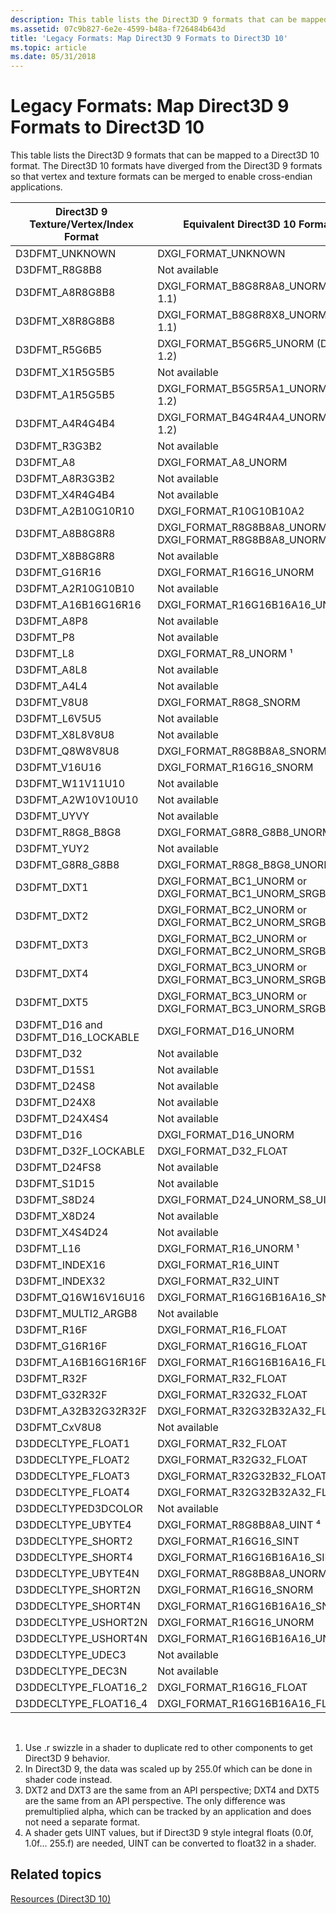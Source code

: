 ```yaml
---
description: This table lists the Direct3D 9 formats that can be mapped to a Direct3D 10 format.
ms.assetid: 07c9b827-6e2e-4599-b48a-f726484b643d
title: 'Legacy Formats: Map Direct3D 9 Formats to Direct3D 10'
ms.topic: article
ms.date: 05/31/2018
---
```


# Legacy Formats: Map Direct3D 9 Formats to Direct3D 10

This table lists the Direct3D 9 formats that can be mapped to a Direct3D 10 format. The Direct3D 10 formats have diverged from the Direct3D 9 formats so that vertex and texture formats can be merged to enable cross-endian applications.



| Direct3D 9 Texture/Vertex/Index Format | Equivalent Direct3D 10 Format                                        |
|----------------------------------------|----------------------------------------------------------------------|
| D3DFMT\_UNKNOWN                        | DXGI\_FORMAT\_UNKNOWN                                                |
| D3DFMT\_R8G8B8                         | Not available                                                        |
| D3DFMT\_A8R8G8B8                       | DXGI\_FORMAT\_B8G8R8A8\_UNORM (DXGI 1.1)                             |
| D3DFMT\_X8R8G8B8                       | DXGI\_FORMAT\_B8G8R8X8\_UNORM (DXGI 1.1)                             |
| D3DFMT\_R5G6B5                         | DXGI\_FORMAT\_B5G6R5\_UNORM (DXGI 1.2)                               |
| D3DFMT\_X1R5G5B5                       | Not available                                                        |
| D3DFMT\_A1R5G5B5                       | DXGI\_FORMAT\_B5G5R5A1\_UNORM (DXGI 1.2)                             |
| D3DFMT\_A4R4G4B4                       | DXGI\_FORMAT\_B4G4R4A4\_UNORM (DXGI 1.2)                             |
| D3DFMT\_R3G3B2                         | Not available                                                        |
| D3DFMT\_A8                             | DXGI\_FORMAT\_A8\_UNORM                                              |
| D3DFMT\_A8R3G3B2                       | Not available                                                        |
| D3DFMT\_X4R4G4B4                       | Not available                                                        |
| D3DFMT\_A2B10G10R10                    | DXGI\_FORMAT\_R10G10B10A2                                            |
| D3DFMT\_A8B8G8R8                       | DXGI\_FORMAT\_R8G8B8A8\_UNORM or DXGI\_FORMAT\_R8G8B8A8\_UNORM\_SRGB |
| D3DFMT\_X8B8G8R8                       | Not available                                                        |
| D3DFMT\_G16R16                         | DXGI\_FORMAT\_R16G16\_UNORM                                          |
| D3DFMT\_A2R10G10B10                    | Not available                                                        |
| D3DFMT\_A16B16G16R16                   | DXGI\_FORMAT\_R16G16B16A16\_UNORM                                    |
| D3DFMT\_A8P8                           | Not available                                                        |
| D3DFMT\_P8                             | Not available                                                        |
| D3DFMT\_L8                             | DXGI\_FORMAT\_R8\_UNORM ¹                                            |
| D3DFMT\_A8L8                           | Not available                                                        |
| D3DFMT\_A4L4                           | Not available                                                        |
| D3DFMT\_V8U8                           | DXGI\_FORMAT\_R8G8\_SNORM                                            |
| D3DFMT\_L6V5U5                         | Not available                                                        |
| D3DFMT\_X8L8V8U8                       | Not available                                                        |
| D3DFMT\_Q8W8V8U8                       | DXGI\_FORMAT\_R8G8B8A8\_SNORM                                        |
| D3DFMT\_V16U16                         | DXGI\_FORMAT\_R16G16\_SNORM                                          |
| D3DFMT\_W11V11U10                      | Not available                                                        |
| D3DFMT\_A2W10V10U10                    | Not available                                                        |
| D3DFMT\_UYVY                           | Not available                                                        |
| D3DFMT\_R8G8\_B8G8                     | DXGI\_FORMAT\_G8R8\_G8B8\_UNORM ²                                    |
| D3DFMT\_YUY2                           | Not available                                                        |
| D3DFMT\_G8R8\_G8B8                     | DXGI\_FORMAT\_R8G8\_B8G8\_UNORM ²                                    |
| D3DFMT\_DXT1                           | DXGI\_FORMAT\_BC1\_UNORM or DXGI\_FORMAT\_BC1\_UNORM\_SRGB           |
| D3DFMT\_DXT2                           | DXGI\_FORMAT\_BC2\_UNORM or DXGI\_FORMAT\_BC2\_UNORM\_SRGB ³         |
| D3DFMT\_DXT3                           | DXGI\_FORMAT\_BC2\_UNORM or DXGI\_FORMAT\_BC2\_UNORM\_SRGB           |
| D3DFMT\_DXT4                           | DXGI\_FORMAT\_BC3\_UNORM or DXGI\_FORMAT\_BC3\_UNORM\_SRGB ³         |
| D3DFMT\_DXT5                           | DXGI\_FORMAT\_BC3\_UNORM or DXGI\_FORMAT\_BC3\_UNORM\_SRGB           |
| D3DFMT\_D16 and D3DFMT\_D16\_LOCKABLE  | DXGI\_FORMAT\_D16\_UNORM                                             |
| D3DFMT\_D32                            | Not available                                                        |
| D3DFMT\_D15S1                          | Not available                                                        |
| D3DFMT\_D24S8                          | Not available                                                        |
| D3DFMT\_D24X8                          | Not available                                                        |
| D3DFMT\_D24X4S4                        | Not available                                                        |
| D3DFMT\_D16                            | DXGI\_FORMAT\_D16\_UNORM                                             |
| D3DFMT\_D32F\_LOCKABLE                 | DXGI\_FORMAT\_D32\_FLOAT                                             |
| D3DFMT\_D24FS8                         | Not available                                                        |
| D3DFMT\_S1D15                          | Not available                                                        |
| D3DFMT\_S8D24                          | DXGI\_FORMAT\_D24\_UNORM\_S8\_UINT                                   |
| D3DFMT\_X8D24                          | Not available                                                        |
| D3DFMT\_X4S4D24                        | Not available                                                        |
| D3DFMT\_L16                            | DXGI\_FORMAT\_R16\_UNORM ¹                                           |
| D3DFMT\_INDEX16                        | DXGI\_FORMAT\_R16\_UINT                                              |
| D3DFMT\_INDEX32                        | DXGI\_FORMAT\_R32\_UINT                                              |
| D3DFMT\_Q16W16V16U16                   | DXGI\_FORMAT\_R16G16B16A16\_SNORM                                    |
| D3DFMT\_MULTI2\_ARGB8                  | Not available                                                        |
| D3DFMT\_R16F                           | DXGI\_FORMAT\_R16\_FLOAT                                             |
| D3DFMT\_G16R16F                        | DXGI\_FORMAT\_R16G16\_FLOAT                                          |
| D3DFMT\_A16B16G16R16F                  | DXGI\_FORMAT\_R16G16B16A16\_FLOAT                                    |
| D3DFMT\_R32F                           | DXGI\_FORMAT\_R32\_FLOAT                                             |
| D3DFMT\_G32R32F                        | DXGI\_FORMAT\_R32G32\_FLOAT                                          |
| D3DFMT\_A32B32G32R32F                  | DXGI\_FORMAT\_R32G32B32A32\_FLOAT                                    |
| D3DFMT\_CxV8U8                         | Not available                                                        |
| D3DDECLTYPE\_FLOAT1                    | DXGI\_FORMAT\_R32\_FLOAT                                             |
| D3DDECLTYPE\_FLOAT2                    | DXGI\_FORMAT\_R32G32\_FLOAT                                          |
| D3DDECLTYPE\_FLOAT3                    | DXGI\_FORMAT\_R32G32B32\_FLOAT                                       |
| D3DDECLTYPE\_FLOAT4                    | DXGI\_FORMAT\_R32G32B32A32\_FLOAT                                    |
| D3DDECLTYPED3DCOLOR                    | Not available                                                        |
| D3DDECLTYPE\_UBYTE4                    | DXGI\_FORMAT\_R8G8B8A8\_UINT ⁴                                       |
| D3DDECLTYPE\_SHORT2                    | DXGI\_FORMAT\_R16G16\_SINT                                           |
| D3DDECLTYPE\_SHORT4                    | DXGI\_FORMAT\_R16G16B16A16\_SINT                                     |
| D3DDECLTYPE\_UBYTE4N                   | DXGI\_FORMAT\_R8G8B8A8\_UNORM                                        |
| D3DDECLTYPE\_SHORT2N                   | DXGI\_FORMAT\_R16G16\_SNORM                                          |
| D3DDECLTYPE\_SHORT4N                   | DXGI\_FORMAT\_R16G16B16A16\_SNORM                                    |
| D3DDECLTYPE\_USHORT2N                  | DXGI\_FORMAT\_R16G16\_UNORM                                          |
| D3DDECLTYPE\_USHORT4N                  | DXGI\_FORMAT\_R16G16B16A16\_UNORM                                    |
| D3DDECLTYPE\_UDEC3                     | Not available                                                        |
| D3DDECLTYPE\_DEC3N                     | Not available                                                        |
| D3DDECLTYPE\_FLOAT16\_2                | DXGI\_FORMAT\_R16G16\_FLOAT                                          |
| D3DDECLTYPE\_FLOAT16\_4                | DXGI\_FORMAT\_R16G16B16A16\_FLOAT                                    |



 

1.  Use .r swizzle in a shader to duplicate red to other components to get Direct3D 9 behavior.
2.  In Direct3D 9, the data was scaled up by 255.0f which can be done in shader code instead.
3.  DXT2 and DXT3 are the same from an API perspective; DXT4 and DXT5 are the same from an API perspective. The only difference was premultiplied alpha, which can be tracked by an application and does not need a separate format.
4.  A shader gets UINT values, but if Direct3D 9 style integral floats (0.0f, 1.0f... 255.f) are needed, UINT can be converted to float32 in a shader.

## Related topics

<dl> <dt>

[Resources (Direct3D 10)](d3d10-graphics-programming-guide-resources.md)
</dt> </dl>

 

 



